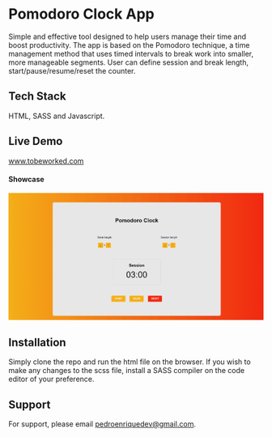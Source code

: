 # Pomodoro Clock App

Simple and effective tool designed to help users manage their time and boost productivity. The app is based on the Pomodoro technique, a time management method that uses timed intervals to break work into smaller, more manageable segments. User can define session and break length, start/pause/resume/reset the counter.

## Tech Stack

HTML, SASS and Javascript.

## Live Demo

www.tobeworked.com

#### Showcase

![Pomodoro Clock App Demo](demo/pomodoroclockapp.gif)

## Installation

Simply clone the repo and run the html file on the browser. If you wish to make any changes to the scss file, install a SASS compiler on the code editor of your preference.

## Support

For support, please email pedroenriquedev@gmail.com.
